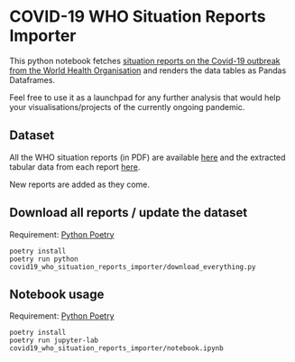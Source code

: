 # COVID-19 WHO Situation Reports Importer

This python notebook fetches [situation reports on the Covid-19 outbreak from the World Health Organisation](https://www.who.int/emergencies/diseases/novel-coronavirus-2019/situation-reports) and renders the data tables as Pandas Dataframes.

Feel free to use it as a launchpad for any further analysis that would help your visualisations/projects of the currently ongoing pandemic.

## Dataset

All the WHO situation reports (in PDF) are available [here](https://github.com/aarohijohal/covid19-who-situation-reports-importer/tree/master/data/pdf) and the extracted tabular data from each report [here](https://github.com/aarohijohal/covid19-who-situation-reports-importer/tree/master/data/csv).

New reports are added as they come.

## Download all reports / update the dataset

Requirement: [Python Poetry](https://github.com/python-poetry/poetry)

	poetry install
	poetry run python covid19_who_situation_reports_importer/download_everything.py

## Notebook usage

Requirement: [Python Poetry](https://github.com/python-poetry/poetry)

	poetry install
	poetry run jupyter-lab covid19_who_situation_reports_importer/notebook.ipynb
